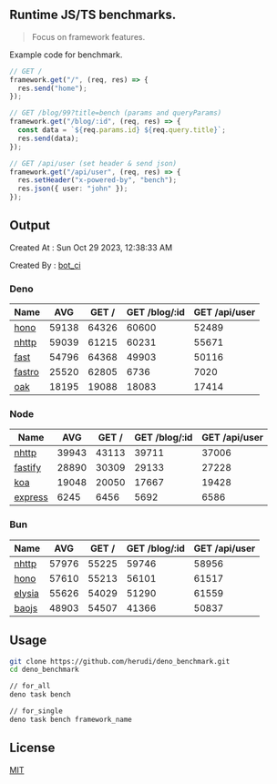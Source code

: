 ## Runtime JS/TS benchmarks.

> Focus on framework features.

Example code for benchmark.
```ts
// GET /
framework.get("/", (req, res) => {
  res.send("home");
});

// GET /blog/99?title=bench (params and queryParams)
framework.get("/blog/:id", (req, res) => {
  const data = `${req.params.id} ${req.query.title}`;
  res.send(data);
});

// GET /api/user (set header & send json)
framework.get("/api/user", (req, res) => {
  res.setHeader("x-powered-by", "bench");
  res.json({ user: "john" });
});
```

## Output
Created At : Sun Oct 29 2023, 12:38:33 AM

Created By : [bot_ci](https://github.com/herudi/deno_benchmarks/commits?author=github-actions%5Bbot%5D)


### Deno
|Name|AVG|GET /|GET /blog/:id|GET /api/user|
|----|----|----|----|----|
|[hono](https://github.com/honojs/hono)|59138|64326|60600|52489|
|[nhttp](https://github.com/nhttp/nhttp)|59039|61215|60231|55671|
|[fast](https://github.com/danteissaias/fast)|54796|64368|49903|50116|
|[fastro](https://github.com/fastrodev/fastro)|25520|62805|6736|7020|
|[oak](https://github.com/oakserver/oak)|18195|19088|18083|17414|
  


### Node
|Name|AVG|GET /|GET /blog/:id|GET /api/user|
|----|----|----|----|----|
|[nhttp](https://github.com/nhttp/nhttp)|39943|43113|39711|37006|
|[fastify](https://github.com/fastify/fastify)|28890|30309|29133|27228|
|[koa](https://github.com/koajs/koa)|19048|20050|17667|19428|
|[express](https://github.com/expressjs/express)|6245|6456|5692|6586|
  


### Bun
|Name|AVG|GET /|GET /blog/:id|GET /api/user|
|----|----|----|----|----|
|[nhttp](https://github.com/nhttp/nhttp)|57976|55225|59746|58956|
|[hono](https://github.com/honojs/hono)|57610|55213|56101|61517|
|[elysia](https://github.com/elysiajs/elysia)|55626|54029|51290|61559|
|[baojs](https://github.com/mattreid1/baojs)|48903|54507|41366|50837|
  



## Usage

```bash
git clone https://github.com/herudi/deno_benchmark.git
cd deno_benchmark

// for_all
deno task bench

// for_single
deno task bench framework_name
```

## License

[MIT](LICENSE)

